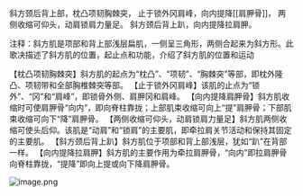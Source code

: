 斜方颈后背上部，枕凸项韧胸棘突，
止于锁外冈肩峰，向内提降[[肩胛骨]]，
两侧收缩可仰头，动肩锁肩力量足。
斜方颈后背上趴，向内提降拉肩胛。

注释：斜方肌是项部和背上部浅层扁肌，一侧呈三角形，两侧合起来为斜方形。此歌决描述了斜方肌的位置，起止点和功能，介绍了斜方肌的位置和运动

【枕凸项韧胸棘突】斜方肌的起点为“枕凸”、“项韧”、“胸棘突”等部，即枕外隆凸、项韧带和全部胸椎棘突等部。
【止于锁外冈肩峰】该肌的止点为“锁外”、“冈”和“肩峰”，即锁骨外侧、肩胛冈和肩峰。
【向内提降肩胛骨】斜方肌收缩时可使肩胛骨“向内”，即向脊柱靠拢；上部肌束收缩可向上“提”肩胛骨；下部肌束收缩可向下“降”肩胛骨。
【两侧收缩可仰头，动肩锁肩力量足】斜方肌两侧收缩可使头后仰。该肌是“动肩”和“锁肩”的主要肌，即牵拉肩关节活动和保持其固定的主要肌。
【斜方颈后背上趴】斜方肌位于项部和背上部浅层，犹如“趴”在背部一样。
【向内提降拉肩胛】斜方肌的主要作用为牵拉肩胛骨，“向内”即拉肩胛骨向脊柱靠拢，“提降”即向上提或向下降肩胛骨。

![image.png](https://picgo18719498306.oss-cn-guangzhou.aliyuncs.com/20250807162804649.png)
